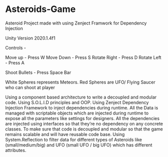# Asteroids-Game
Asteroid Project made with using Zenject Framwork for Dependency Injection

Unity Version 2020.1.4f1


Controls -

Move up - Press W 
Move Down - Press S 
Rotate Right - Press D 
Rotate Left - Press A

Shoot Bullets - Press Space Bar

White Spheres represents Meteors.
Red Spheres are UFO/ Flying Saucer who can shoot at player



Using a component based architecture to write a decoupled and modular code. Using S.O.L.I.D principles and OOP. 
Using Zenject Dependency Injection Framework to inject dependencies during runtime. 
All the Data is managed with  scriptable objects which are injected during runtime to expose all the parameters like settings for designers.
All the dependencies are injected using interfaces so that they’re no dependency on any concrete classes. To make sure that code is decoupled and modular so that the game remains scalable and will have reusable code base.
Using System.Reflection to filter data for different types of Asteroids like (small/medium/big) and UFO (small UFO / big UFO) which has different attributes.
